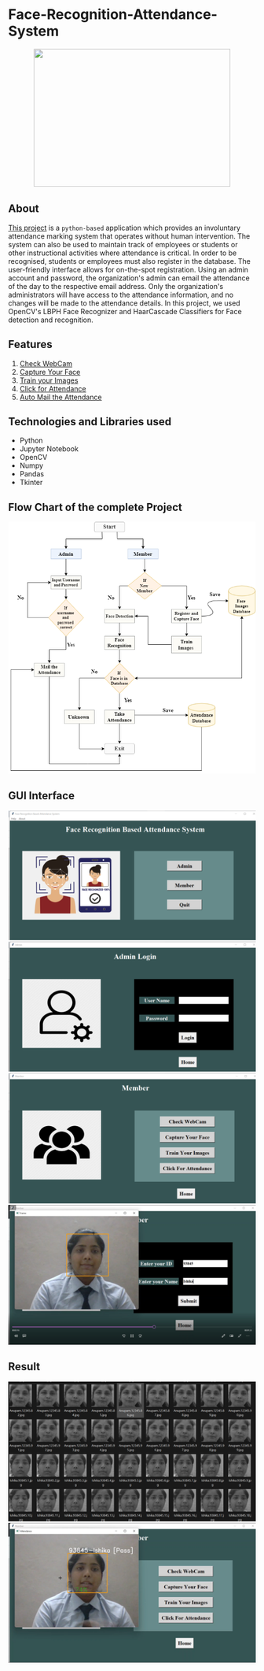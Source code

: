 # Face-Recognition-Attendance-System
<p align="center">
 <img src="https://www.acuant.com/wp-content/uploads/2017/02/iStock-641013458-e1488324610323.jpg" border="0" width="400" height="280" /></p>
<p align="center">
  
## About

[This project](https://github.com/ishika-gupta21/Face-Recognition-Attendance-System/blob/main/FRAS_Project.ipynb) is a `python-based` application which provides an involuntary attendance marking system that operates without human intervention. The system can also be used to maintain track of employees or students or other instructional activities where attendance is critical. In order to be recognised, students or employees must also register in the database. The user-friendly interface allows for on-the-spot registration. Using an admin account and password, the organization's admin can email the attendance of the day to the respective email address. Only the organization's administrators will have access to the attendance information, and no changes will be made to the attendance details. In this project, we used OpenCV's LBPH Face Recognizer and HaarCascade Classifiers for Face detection and recognition.

## Features

1. [Check WebCam](https://github.com/ishika-gupta21/Face-Recognition-Attendance-System/blob/main/Check_Webcam.ipynb)
2. [Capture Your Face](https://github.com/ishika-gupta21/Face-Recognition-Attendance-System/blob/main/Capture_Face.ipynb)  
3. [Train your Images](https://github.com/ishika-gupta21/Face-Recognition-Attendance-System/blob/main/Train_Images.ipynb)  
4. [Click for Attendance](https://github.com/ishika-gupta21/Face-Recognition-Attendance-System/blob/main/Face_Recognition.ipynb)  
5. [Auto Mail the Attendance](https://github.com/ishika-gupta21/Face-Recognition-Attendance-System/blob/main/Automail_Attendance.ipynb) 

## Technologies and Libraries used
 * Python
 * Jupyter Notebook
 * OpenCV
 * Numpy
 * Pandas
 * Tkinter
 
## Flow Chart of the complete Project

![FlowChart](https://github.com/ishika-gupta21/Face-Recognition-Attendance-System/blob/main/GUI%20Interface/FlowChart.png)
 
## GUI Interface
 
![Main Window](https://github.com/ishika-gupta21/Face-Recognition-Attendance-System/blob/main/GUI%20Interface/Main%20Window.png)
![Admin Window](https://github.com/ishika-gupta21/Face-Recognition-Attendance-System/blob/main/GUI%20Interface/Admin%20Login.png)
![Member Window](https://github.com/ishika-gupta21/Face-Recognition-Attendance-System/blob/main/GUI%20Interface/Member%20Window.png)
![Webcam](https://github.com/ishika-gupta21/Face-Recognition-Attendance-System/blob/main/GUI%20Interface/Web-cam%20check.png)
 
## Result

![Dataset](https://github.com/ishika-gupta21/Face-Recognition-Attendance-System/blob/main/GUI%20Interface/Data-set.png)
![Result](https://github.com/ishika-gupta21/Face-Recognition-Attendance-System/blob/main/GUI%20Interface/capture%20face.png)
